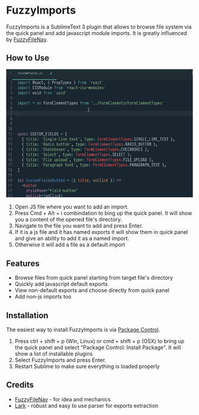 FuzzyImports
============

FuzzyImports is a SublimeText 3 plugin that allows to browse file system via the quick panel and add javascript module imports. It is greatly influenced by [FuzzyFileNav](https://github.com/facelessuser/FuzzyFileNav).

How to Use
----------

!["How to Use"](docs/FuzzyImports.gif?raw=True "How to Use")

1. Open JS file where you want to add an import.
2. Press Cmd + Alt + i combindation to bing up the quick panel. It will show you a content of the opened file's directory.
3. Navigate to the file you want to add and press Enter.
4. If it is a js file and it has named exports it will show them in quick panel and give an ability to add it as a named import.
5. Otherwise it will add a file as a default import

Features
--------

* Browse files from quick panel starting from target file's directory
* Quickly add javascript default exports
* View non-default exports and choose directly from quick panel
* Add non-js imports too

Installation
------------

The easiest way to install FuzzyImports is via [Package Control](https://packagecontrol.io/).

1. Press ctrl + shift + p (Win, Linux) or cmd + shift + p (OSX) to bring up the quick panel and select "Package Control: Install Package". It will show a list of installable plugins
2. Select FuzzyImports and press Enter.
3. Restart Sublime to make sure everything is loaded properly

Credits
-------

* [FuzzyFileNav](https://github.com/facelessuser/FuzzyFileNav) - for idea and mechanics
* [Lark](https://github.com/erezsh/lark) - robust and easy to use parser for exports extraction
